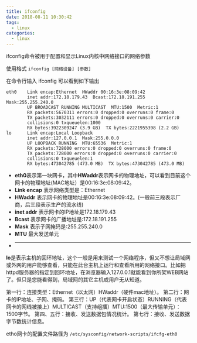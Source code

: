 ```yaml
---
title: ifconfig
date: 2018-08-11 10:30:42
tags:
  - linux
categories:
  - linux
---
```


ifconfig命令被用于配置和显示Linux内核中网络接口的网络参数

使用格式 `ifconfig [网络设备] [参数]`

在命令行输入 ifconfig 可以看到如下输出

    eth0    Link encap:Ethernet  HWaddr 00:16:3e:08:09:42
            inet addr:172.18.179.43  Bcast:172.18.191.255  Mask:255.255.240.0
            UP BROADCAST RUNNING MULTICAST  MTU:1500  Metric:1
            RX packets:5670311 errors:0 dropped:0 overruns:0 frame:0
            TX packets:3032111 errors:0 dropped:0 overruns:0 carrier:0
            collisions:0 txqueuelen:1000
            RX bytes:3922309247 (3.9 GB)  TX bytes:2221955398 (2.2 GB)
    lo      Link encap:Local Loopback
            inet addr:127.0.0.1  Mask:255.0.0.0
            UP LOOPBACK RUNNING  MTU:65536  Metric:1
            RX packets:728000 errors:0 dropped:0 overruns:0 frame:0
            TX packets:728000 errors:0 dropped:0 overruns:0 carrier:0
            collisions:0 txqueuelen:1
            RX bytes:473042785 (473.0 MB)  TX bytes:473042785 (473.0 MB)

- **eth0**表示第一块网卡，其中**HWaddr**表示网卡的物理地址，可以看到目前这个网卡的物理地址(MAC地址）是00:16:3e:08:09:42。
- **Link encap** 表示网络类型是：Ethernet
- **HWaddr** 表示网卡的物理地址是00:16:3e:08:09:42。(一般前三段表示厂商，后三段表示生产的流水线)
- **inet addr** 表示网卡的IP地址是172.18.179.43
- **Bcast** 表示网卡的广播地址是:172.18.191.255
- **Mask** 表示子网掩码是:255.255.240.0
- **MTU** 最大发送单元
- ****

**lo**是表示主机的回环地址，这个一般是用来测试一个网络程序，但又不想让局域网或外网的用户能够查看，只能在此台主机上运行和查看所用的网络接口。比如把 httpd服务器的指定到回环地址，在浏览器输入127.0.0.1就能看到你所架WEB网站了。但只是您能看得到，局域网的其它主机或用户无从知道。

第一行：连接类型：Ethernet（以太网）HWaddr（硬件mac地址）。
第二行：网卡的IP地址、子网、掩码。
第三行：UP（代表网卡开启状态）RUNNING（代表网卡的网线被接上）MULTICAST（支持组播）MTU:1500（最大传输单元）：1500字节。
第四、五行：接收、发送数据包情况统计。
第七行：接收、发送数据字节数统计信息。

etho网卡的配置文件路径为 `/etc/sysconfig/network-scripts/ifcfg-eth0`